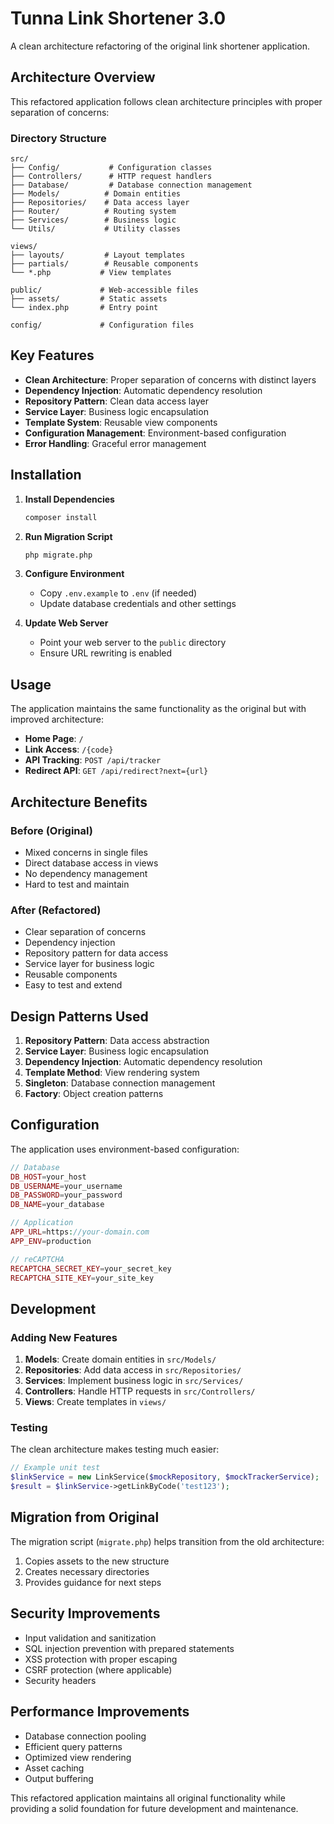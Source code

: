 # Tunna Link Shortener 3.0

A clean architecture refactoring of the original link shortener application.

## Architecture Overview

This refactored application follows clean architecture principles with proper separation of concerns:

### Directory Structure

```
src/
├── Config/           # Configuration classes
├── Controllers/      # HTTP request handlers
├── Database/         # Database connection management
├── Models/          # Domain entities
├── Repositories/    # Data access layer
├── Router/          # Routing system
├── Services/        # Business logic
└── Utils/           # Utility classes

views/
├── layouts/         # Layout templates
├── partials/        # Reusable components
└── *.php           # View templates

public/             # Web-accessible files
├── assets/         # Static assets
└── index.php       # Entry point

config/             # Configuration files
```

## Key Features

- **Clean Architecture**: Proper separation of concerns with distinct layers
- **Dependency Injection**: Automatic dependency resolution
- **Repository Pattern**: Clean data access layer
- **Service Layer**: Business logic encapsulation
- **Template System**: Reusable view components
- **Configuration Management**: Environment-based configuration
- **Error Handling**: Graceful error management

## Installation

1. **Install Dependencies**

   ```bash
   composer install
   ```

2. **Run Migration Script**

   ```bash
   php migrate.php
   ```

3. **Configure Environment**

   - Copy `.env.example` to `.env` (if needed)
   - Update database credentials and other settings

4. **Update Web Server**
   - Point your web server to the `public` directory
   - Ensure URL rewriting is enabled

## Usage

The application maintains the same functionality as the original but with improved architecture:

- **Home Page**: `/`
- **Link Access**: `/{code}`
- **API Tracking**: `POST /api/tracker`
- **Redirect API**: `GET /api/redirect?next={url}`

## Architecture Benefits

### Before (Original)

- Mixed concerns in single files
- Direct database access in views
- No dependency management
- Hard to test and maintain

### After (Refactored)

- Clear separation of concerns
- Dependency injection
- Repository pattern for data access
- Service layer for business logic
- Reusable components
- Easy to test and extend

## Design Patterns Used

1. **Repository Pattern**: Data access abstraction
2. **Service Layer**: Business logic encapsulation
3. **Dependency Injection**: Automatic dependency resolution
4. **Template Method**: View rendering system
5. **Singleton**: Database connection management
6. **Factory**: Object creation patterns

## Configuration

The application uses environment-based configuration:

```php
// Database
DB_HOST=your_host
DB_USERNAME=your_username
DB_PASSWORD=your_password
DB_NAME=your_database

// Application
APP_URL=https://your-domain.com
APP_ENV=production

// reCAPTCHA
RECAPTCHA_SECRET_KEY=your_secret_key
RECAPTCHA_SITE_KEY=your_site_key
```

## Development

### Adding New Features

1. **Models**: Create domain entities in `src/Models/`
2. **Repositories**: Add data access in `src/Repositories/`
3. **Services**: Implement business logic in `src/Services/`
4. **Controllers**: Handle HTTP requests in `src/Controllers/`
5. **Views**: Create templates in `views/`

### Testing

The clean architecture makes testing much easier:

```php
// Example unit test
$linkService = new LinkService($mockRepository, $mockTrackerService);
$result = $linkService->getLinkByCode('test123');
```

## Migration from Original

The migration script (`migrate.php`) helps transition from the old architecture:

1. Copies assets to the new structure
2. Creates necessary directories
3. Provides guidance for next steps

## Security Improvements

- Input validation and sanitization
- SQL injection prevention with prepared statements
- XSS protection with proper escaping
- CSRF protection (where applicable)
- Security headers

## Performance Improvements

- Database connection pooling
- Efficient query patterns
- Optimized view rendering
- Asset caching
- Output buffering

This refactored application maintains all original functionality while providing a solid foundation for future development and maintenance.
